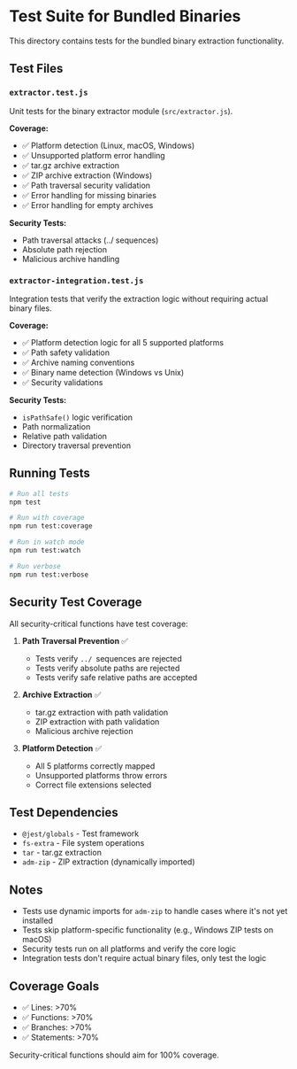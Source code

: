 # Test Suite for Bundled Binaries

This directory contains tests for the bundled binary extraction functionality.

## Test Files

### `extractor.test.js`
Unit tests for the binary extractor module (`src/extractor.js`).

**Coverage:**
- ✅ Platform detection (Linux, macOS, Windows)
- ✅ Unsupported platform error handling
- ✅ tar.gz archive extraction
- ✅ ZIP archive extraction (Windows)
- ✅ Path traversal security validation
- ✅ Error handling for missing binaries
- ✅ Error handling for empty archives

**Security Tests:**
- Path traversal attacks (../ sequences)
- Absolute path rejection
- Malicious archive handling

### `extractor-integration.test.js`
Integration tests that verify the extraction logic without requiring actual binary files.

**Coverage:**
- ✅ Platform detection logic for all 5 supported platforms
- ✅ Path safety validation
- ✅ Archive naming conventions
- ✅ Binary name detection (Windows vs Unix)
- ✅ Security validations

**Security Tests:**
- `isPathSafe()` logic verification
- Path normalization
- Relative path validation
- Directory traversal prevention

## Running Tests

```bash
# Run all tests
npm test

# Run with coverage
npm run test:coverage

# Run in watch mode
npm run test:watch

# Run verbose
npm run test:verbose
```

## Security Test Coverage

All security-critical functions have test coverage:

1. **Path Traversal Prevention** ✅
   - Tests verify `../ `sequences are rejected
   - Tests verify absolute paths are rejected
   - Tests verify safe relative paths are accepted

2. **Archive Extraction** ✅
   - tar.gz extraction with path validation
   - ZIP extraction with path validation
   - Malicious archive rejection

3. **Platform Detection** ✅
   - All 5 platforms correctly mapped
   - Unsupported platforms throw errors
   - Correct file extensions selected

## Test Dependencies

- `@jest/globals` - Test framework
- `fs-extra` - File system operations
- `tar` - tar.gz extraction
- `adm-zip` - ZIP extraction (dynamically imported)

## Notes

- Tests use dynamic imports for `adm-zip` to handle cases where it's not yet installed
- Tests skip platform-specific functionality (e.g., Windows ZIP tests on macOS)
- Security tests run on all platforms and verify the core logic
- Integration tests don't require actual binary files, only test the logic

## Coverage Goals

- ✅ Lines: >70%
- ✅ Functions: >70%
- ✅ Branches: >70%
- ✅ Statements: >70%

Security-critical functions should aim for 100% coverage.

